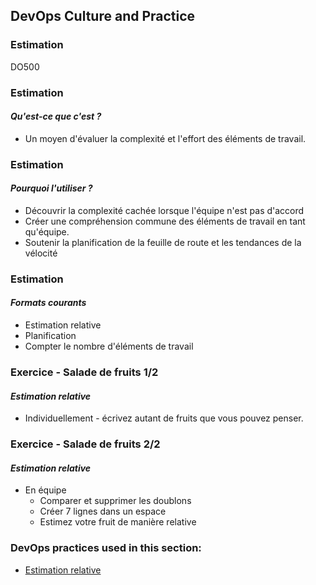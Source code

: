 <!-- .slide: data-background-image="images/RH_NewBrand_Background.png" -->
## DevOps Culture and Practice <!-- {_class="course-title"} -->
### Estimation <!-- {_class="title-color"} -->
DO500 <!-- {_class="title-color"} -->



### Estimation
#### _Qu'est-ce que c'est ?_
* Un moyen d'&eacute;valuer la complexit&eacute; et l'effort des &eacute;l&eacute;ments de travail.



### Estimation
#### _Pourquoi l'utiliser ?_
* D&eacute;couvrir la complexit&eacute; cach&eacute;e lorsque l'&eacute;quipe n'est pas d'accord
* Cr&eacute;er une compr&eacute;hension commune des &eacute;l&eacute;ments de travail en tant qu'&eacute;quipe.
* Soutenir la planification de la feuille de route et les tendances de la v&eacute;locit&eacute;



### Estimation
#### _Formats courants_
* Estimation relative
* Planification
* Compter le nombre d'&eacute;l&eacute;ments de travail



### Exercice - Salade de fruits 1/2
#### _Estimation relative_
* Individuellement - &eacute;crivez autant de fruits que vous pouvez penser.



### Exercice - Salade de fruits 2/2
#### _Estimation relative_
* En &eacute;quipe
  * Comparer et supprimer les doublons
  * Cr&eacute;er 7 lignes dans un espace
  * Estimez votre fruit de mani&egrave;re relative


<!-- .slide: data-background-image="images/chef-background.png", class="white-style" -->
### DevOps practices used in this section:
- [Estimation relative](https://openpracticelibrary.com/practice/relative-estimation/)
